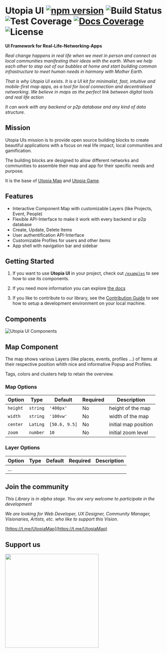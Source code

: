 # Utopia UI [![npm version](https://img.shields.io/npm/v/utopia-ui.svg)](https://www.npmjs.com/package/utopia-ui)  ![Build Status](https://img.shields.io/github/actions/workflow/status/utopia-os/utopia-ui/test.build.yml?branch=main) ![Test Coverage](https://utopia-os.org/utopia-ui/test-coverage.svg) [![Docs Coverage](https://utopia-os.org/utopia-ui/coverage.svg)](https://utopia-os.org/utopia-ui/) ![License](https://img.shields.io/github/license/utopia-os/utopia-ui)

**UI Framework for Real-Life-Networking-Apps**

*Real change happens in real life when we meet in person and connect as local communities manifesting their ideas with the earth. When we help each other to step out of our bubbles at home and start building common infrastructure to meet human needs in harmony with Mother Earth.*

*That is why Utopia UI exists. It is a UI kit for minimalist, fast, intuitive and mobile-first map apps, as a tool for local connection and decentralised networking. We believe in maps as the perfect link between digital tools and real life action* 

*It can work with any backend or p2p database and any kind of data structure.*

## Mission 
Utopia UIs mission is to provide open source building blocks to create beautiful applications with a focus on real life impact, local communities and gamification. 

The building blocks are designed to allow different networks and communities to assemble their map and app for their specific needs and purpose.

It is the base of [Utopia Map](https://github.com/utopia-os/utopia-map) and [Utopia Game](https://github.com/utopia-os/utopia-game).

## Features

* Interactive Component Map with customizable Layers (like Projects, Event, People)
* Flexible API-Interface to make it work with every backend or p2p database
* Create, Update, Delete Items
* User authentification API-Interface
* Customizable Profiles for users and other items
* App shell with navigation bar and sidebar

## Getting Started

1. If you want to use **Utopia UI** in your project, check out [`/examples`](/examples) to see how to use its components.

2. If you need more information you can explore [the docs](https://utopia-os.org/utopia-ui/)

3. If you like to contribute to our library, see the [Contribution Guide](/CONTRIBUTING.md) to see how to setup a development environment on your local machine.

## Components

![Utopia UI Components](Components.svg)

## Map Component
The map shows various Layers (like places, events, profiles ...) of Items at their respective position whith nice and informative Popup and Profiles.

Tags, colors and clusters help to retain the overview.


### Map Options

 Option         | Type              | Default      | Required   | Description 
 ---            | ---               | ---          | ---        | ---    
 `height`       | `string`          |`'400px'`     |    No      | height of the map           
 `width`        | `string`          |`'100vw'`     |    No      | width of the map
 `center`       | `LatLng`          |`[50.6, 9.5]` |    No      | initial map position           
 `zoom`         | `number`          |`10`          |    No      | initial zoom level

### Layer Options

 Option         | Type              | Default      | Required   | Description 
 ---            | ---               | ---          | ---        | ---    
|      ...      |                   |              |            |

## Join the community

*This Library is in alpha stage. You are very welcome to participate in the development*

*We are looking for Web Developer, UX Designer, Community Manager, Visionaries, Artists, etc. who like to support this Vision.*

[https://t.me/UtopiaMap](https://t.me/UtopiaMap)

## Support us

<a href="https://opencollective.com/utopia-project">
    <img width="300" src="https://opencollective.com/utopia-project/donate/button@2x.png?color=blue" />
</a>
